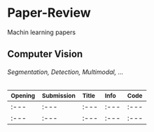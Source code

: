 # Paper-Review
 Machin learning papers
 
 ## Computer Vision
###### Segmentation, Detection, Multimodal, ...
| <sub>Opening</sub> | <sub>Submission</sub> | <sub>Title</sub> | <sub>Info</sub> | <sub>Code</sub> |
| :--- | :--- | :--- | :--- | :--- |
| :--- | :--- | :--- | :--- | :--- |
| :--- | :--- | :--- | :--- | :--- |